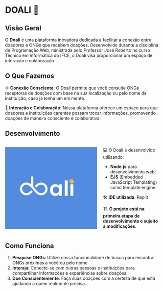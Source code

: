 # DOALI 🌟

## Visão Geral
O **Doali** é uma plataforma inovadora dedicada a facilitar a conexão entre doadores e ONGs que recebem doações. Desenvolvido durante a disciplina de Programação Web, ministrada pelo Professor José Roberto no curso Técnico em Informática do IFCE, o Doali visa proporcionar um espaço de interação e colaboração.

## O Que Fazemos
♾ **Conexão Consciente**: O Doali permite que você consulte ONGs receptoras de doações com base na sua localização ou pelo nome da instituição, caso já tenha um em mente.

💬 **Interação e Colaboração**: Nossa plataforma oferece um espaço para que doadores e instituições carentes possam trocar informações, promovendo doações de maneira consciente e colaborativa.

## Desenvolvimento 
<div style="display: flex; align-items: center;">
  <img src="doali.png" alt="Doali" width="300" style="margin-right: 20px;" />
  <div>
    <p> 💻 O Doali é desenvolvido utilizando:</p>
    <ul>
      <li><strong>Node.js</strong> para desenvolvimento web;</li>
      <li><strong>EJS</strong> (Embedded JavaScript Templating) como template engine.</li>
    </ul>
    <p>🛠 <strong>IDE utilizada:</strong> Replit</p>
    <p>🏗 <strong>O projeto está na primeira etapa de desenvolvimento e sujeito a modificações.</strong></p>
  </div>
</div>

## Como Funciona
1. **Pesquise ONGs**: Utilize nossa funcionalidade de busca para encontrar ONGs próximas a você ou pelo nome.
2. **Interaja**: Conecte-se com outras pessoas e instituições para compartilhar informações e experiências sobre doações.
3. **Doe Conscientemente**: Faça suas doações com a certeza de que está ajudando a quem realmente precisa.


